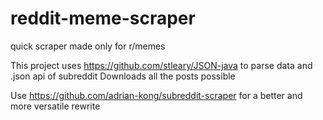 # reddit-meme-scraper
quick scraper made only for r/memes

This project uses https://github.com/stleary/JSON-java to parse data and .json api of subreddit
Downloads all the posts possible

Use https://github.com/adrian-kong/subreddit-scraper for a better and more versatile rewrite
